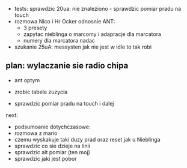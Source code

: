 - tests: sprawdzic 20ua: nie znaleziono - sprawdzic pomiar pradu na touch
- rozmowa Nico i Hr Ocker odnosnie ANT:
	- 3 presety
	- zapytac nieblinga o marcomy i adapracje  dla marcatora
	- numery dla marcatora nadac
- szukanie 25uA: messysten jak nie jest w idle to tak robi


plan:
wylaczanie sie radio chipa
- 
- ant optym
- zrobic tabele zuzycia


- sprawdzic pomiar pradu na touch i dalej

next:
- podsumoanie dotychczasowe:
- rozmowa z mario
- czemu wyskakuje taki duzy prad oraz reset jak u Nieblinga
- sprawdzic co sie dzieje na linii
- sprawdzic alt pomiar (ten moj)
- sprawdzic jaki jest pobor